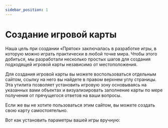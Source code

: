```yaml
---
sidebar_position: 1
---
```

# Создание игровой карты

Наша цель при создании «Пряток» заключалась в разработке игры, в которую можно играть практически в любой точке мира. Чтобы этого добиться, мы разработали несколько простых шагов для создания подходящей игровой карты независимо от местоположения. 

Для создания игровой карты вы можете воспользоваться отдельным сайтом, ссылку на него вы найдете в правом верхнем углу страницы. Эта утилита позволяет установить игровую зону основываясь на указанных вами объектах и визуализировать заполнение карты по мере получения от прячущегося ответов на ваши вопросы.

Если же вы не хотите пользоваться этим сайтом, вы можете создать свою карту самостоятельно.

Вот как установить параметры вашей игры вручную:
